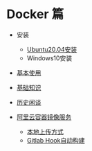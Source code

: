 # Docker 篇

* 安装
  + [Ubuntu20.04安装](../../Linux/Ubuntu/20.04/软件安装/安装Docker.md)
  + Windows10安装
* [基本使用](基本使用/README.md)
* [基础知识](基础知识/README.md)
* [历史闲谈](历史闲谈/README.md)

* [阿里云容器镜像服务](阿里云容器镜像服务/README.md)
  + [本地上传方式](阿里云容器镜像服务/本地上传方式.md)
  + [Gitlab Hook自动构建](阿里云容器镜像服务/gitlab_hook自动构建.md)
